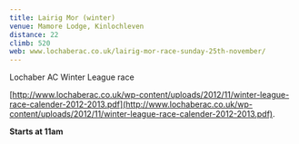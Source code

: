 ```yaml
---
title: Lairig Mor (winter)
venue: Mamore Lodge, Kinlochleven
distance: 22
climb: 520
web: www.lochaberac.co.uk/lairig-mor-race-sunday-25th-november/
---
```

Lochaber AC Winter League race

[http://www.lochaberac.co.uk/wp-content/uploads/2012/11/winter-league-race-calender-2012-2013.pdf](http://www.lochaberac.co.uk/wp-content/uploads/2012/11/winter-league-race-calender-2012-2013.pdf).

**Starts at 11am**